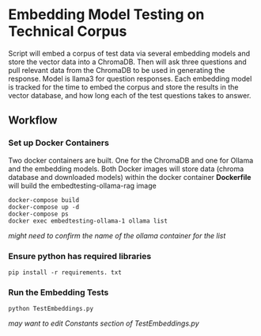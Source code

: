 # Embedding Model Testing on Technical Corpus

Script will embed a corpus of test data via several embedding models and store the vector
data into a ChromaDB. Then will ask three questions and pull relevant data from the 
ChromaDB to be used in generating the response.  Model is llama3 for question responses.
Each embedding model is tracked for the time to embed the corpus and store the results
in the vector database, and how long each of the test questions takes to answer.

## Workflow

### Set up Docker Containers

Two docker containers are built.  One for the ChromaDB and one for Ollama and the embedding models.
Both Docker images will store data (chroma database and downloaded models) within the docker container
**Dockerfile** will build the embedtesting-ollama-rag image

```
docker-compose build
docker-compose up -d
docker-compose ps
docker exec embedtesting-ollama-1 ollama list
```
*might need to confirm the name of the ollama container for the list*

### Ensure python has required libraries
```
pip install -r requirements. txt
```

### Run the Embedding Tests
```
python TestEmbeddings.py
```
*may want to edit Constants section of TestEmbeddings.py*


